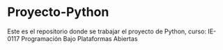 # Proyecto-Python
Este es el repositorio donde se trabajar el proyecto de Python, curso: IE-0117 Programación Bajo Plataformas Abiertas
